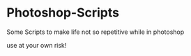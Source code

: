 # Photoshop-Scripts
Some Scripts to make life not so repetitive while in photoshop

use at your own risk!